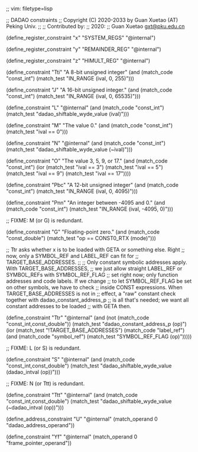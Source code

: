 ;; vim: filetype=lisp

;; DADAO constraints
;; Copyright (C) 2020-2033 by Guan Xuetao (AT) Peking Univ.
;;
;; Contributed by:
;;   2020:
;;	Guan Xuetao <gxt@pku.edu.cn>

(define_register_constraint "x" "SYSTEM_REGS"
  "@internal")

(define_register_constraint "y" "REMAINDER_REG"
  "@internal")

(define_register_constraint "z" "HIMULT_REG"
  "@internal")

(define_constraint "Tti"
  "A 8-bit unsigned integer"
  (and (match_code "const_int")
       (match_test "IN_RANGE (ival, 0, 255)")))

(define_constraint "J"
  "A 16-bit unsigned integer."
  (and (match_code "const_int")
       (match_test "IN_RANGE (ival, 0, 65535)")))

(define_constraint "L"
  "@internal"
  (and (match_code "const_int")
       (match_test "dadao_shiftable_wyde_value (ival)")))

(define_constraint "M"
  "The value 0."
  (and (match_code "const_int")
       (match_test "ival == 0")))

(define_constraint "N"
  "@internal"
  (and (match_code "const_int")
       (match_test "dadao_shiftable_wyde_value (~ival)")))

(define_constraint "O"
  "The value 3, 5, 9, or 17."
  (and (match_code "const_int")
       (ior (match_test "ival == 3")
	    (match_test "ival == 5")
	    (match_test "ival == 9")
	    (match_test "ival == 17"))))

(define_constraint "Pbc"
  "A 12-bit unsigned integer"
  (and (match_code "const_int")
       (match_test "IN_RANGE (ival, 0, 4095)")))

(define_constraint "Pnn"
  "An integer between -4095 and 0."
  (and (match_code "const_int")
       (match_test "IN_RANGE (ival, -4095, 0)")))

;; FIXME: M (or G) is redundant.

(define_constraint "G"
  "Floating-point zero."
  (and (match_code "const_double")
       (match_test "op == CONST0_RTX (mode)")))

;; Ttr asks whether x is to be loaded with GETA or something else.  Right
;; now, only a SYMBOL_REF and LABEL_REF can fit for
;; TARGET_BASE_ADDRESSES.
;;
;; Only constant symbolic addresses apply.  With TARGET_BASE_ADDRESSES,
;; we just allow straight LABEL_REF or SYMBOL_REFs with SYMBOL_REF_FLAG
;; set right now; only function addresses and code labels.  If we change
;; to let SYMBOL_REF_FLAG be set on other symbols, we have to check
;; inside CONST expressions.  When TARGET_BASE_ADDRESSES is not in
;; effect, a "raw" constant check together with dadao_constant_address_p
;; is all that's needed; we want all constant addresses to be loaded
;; with GETA then.

(define_constraint "Ttr"
  "@internal"
  (and (not (match_code "const_int,const_double"))
       (match_test "dadao_constant_address_p (op)")
       (ior (match_test "!TARGET_BASE_ADDRESSES")
	    (match_code "label_ref")
	    (and (match_code "symbol_ref")
		 (match_test "SYMBOL_REF_FLAG (op)")))))

;; FIXME: L (or S) is redundant.

(define_constraint "S"
  "@internal"
  (and (match_code "const_int,const_double")
       (match_test "dadao_shiftable_wyde_value (dadao_intval (op))")))

;; FIXME: N (or Ttt) is redundant.

(define_constraint "Ttt"
  "@internal"
  (and (match_code "const_int,const_double")
       (match_test "dadao_shiftable_wyde_value (~dadao_intval (op))")))

(define_address_constraint "U"
  "@internal"
  (match_operand 0 "dadao_address_operand"))

(define_constraint "Yf"
  "@internal"
  (match_operand 0 "frame_pointer_operand"))

